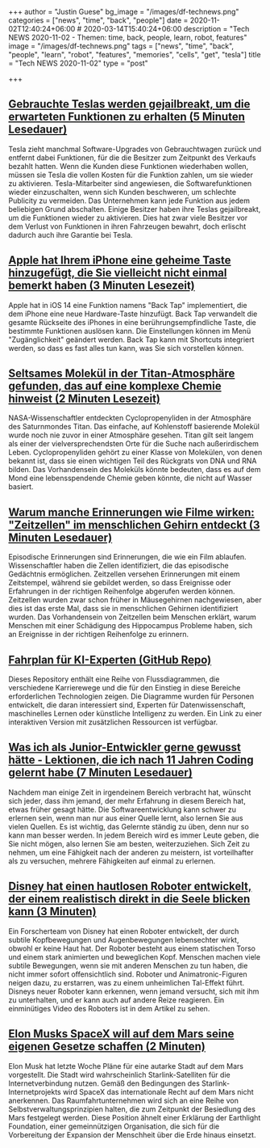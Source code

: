 +++
author = "Justin Guese"
bg_image = "/images/df-technews.png"
categories = ["news", "time", "back", "people"]
date = 2020-11-02T12:40:24+06:00 # 2020-03-14T15:40:24+06:00
description = "Tech NEWS 2020-11-02 - Themen: time, back, people, learn, robot, features"
image = "/images/df-technews.png"
tags = ["news", "time", "back", "people", "learn", "robot", "features", "memories", "cells", "get", "tesla"]
title = "Tech NEWS 2020-11-02"
type = "post"

+++

## [Gebrauchte Teslas werden gejailbreakt, um die erwarteten Funktionen zu erhalten (5 Minuten Lesedauer)](https://www.vice.com/en/article/y3mb3w/people-are-jailbreaking-used-teslas-to-get-the-features-they-expect/1/0100017588a43ec9-d3d4397d-d520-465f-bffd-d06bf8378380-000000/oH8vHoxL8dGnpao5dlg6jzRwp4fvpiR6T4K5ndiTY-Q=165)

 Tesla zieht manchmal Software-Upgrades von Gebrauchtwagen zurück und entfernt dabei Funktionen, für die die Besitzer zum Zeitpunkt des Verkaufs bezahlt hatten. Wenn die Kunden diese Funktionen wiederhaben wollen, müssen sie Tesla die vollen Kosten für die Funktion zahlen, um sie wieder zu aktivieren. Tesla-Mitarbeiter sind angewiesen, die Softwarefunktionen wieder einzuschalten, wenn sich Kunden beschweren, um schlechte Publicity zu vermeiden. Das Unternehmen kann jede Funktion aus jedem beliebigen Grund abschalten. Einige Besitzer haben ihre Teslas gejailbreakt, um die Funktionen wieder zu aktivieren. Dies hat zwar viele Besitzer vor dem Verlust von Funktionen in ihren Fahrzeugen bewahrt, doch erlischt dadurch auch ihre Garantie bei Tesla.

## [Apple hat Ihrem iPhone eine geheime Taste hinzugefügt, die Sie vielleicht nicht einmal bemerkt haben (3 Minuten Lesezeit)](https://www.theverge.com/21540028/apple-iphone-ios-14-back-tap-hidden-secret-button-gesture/1/0100017588a43ec9-d3d4397d-d520-465f-bffd-d06bf8378380-000000/HR8fL4WbJn9Es6JgqmKewlexE5Cqc4nuIbgYo7y-9ZI=165)

 Apple hat in iOS 14 eine Funktion namens "Back Tap" implementiert, die dem iPhone eine neue Hardware-Taste hinzufügt. Back Tap verwandelt die gesamte Rückseite des iPhones in eine berührungsempfindliche Taste, die bestimmte Funktionen auslösen kann. Die Einstellungen können im Menü "Zugänglichkeit" geändert werden. Back Tap kann mit Shortcuts integriert werden, so dass es fast alles tun kann, was Sie sich vorstellen können.

## [Seltsames Molekül in der Titan-Atmosphäre gefunden, das auf eine komplexe Chemie hinweist (2 Minuten Lesezeit)](https://newatlas.com/space/titan-atmosphere-cyclopropenylidene-weird-molecule//1/0100017588a43ec9-d3d4397d-d520-465f-bffd-d06bf8378380-000000/ntM5htFcTNjX4kekt_2GBlKRz5jFFiNeyp-A-YnmpvY=165)

 NASA-Wissenschaftler entdeckten Cyclopropenyliden in der Atmosphäre des Saturnmondes Titan. Das einfache, auf Kohlenstoff basierende Molekül wurde noch nie zuvor in einer Atmosphäre gesehen. Titan gilt seit langem als einer der vielversprechendsten Orte für die Suche nach außerirdischem Leben. Cyclopropenyliden gehört zu einer Klasse von Molekülen, von denen bekannt ist, dass sie einen wichtigen Teil des Rückgrats von DNA und RNA bilden. Das Vorhandensein des Moleküls könnte bedeuten, dass es auf dem Mond eine lebensspendende Chemie geben könnte, die nicht auf Wasser basiert.

## [Warum manche Erinnerungen wie Filme wirken: "Zeitzellen" im menschlichen Gehirn entdeckt (3 Minuten Lesedauer)](https://www.npr.org/sections/health-shots/2020/10/29/929133717/why-some-memories-seem-like-movies-time-cells-discovered-in-human-brains/1/0100017588a43ec9-d3d4397d-d520-465f-bffd-d06bf8378380-000000/f3lGn5873LMeUFsQddiM87fL26dc1HQKN42DNTSJ03M=165)

 Episodische Erinnerungen sind Erinnerungen, die wie ein Film ablaufen. Wissenschaftler haben die Zellen identifiziert, die das episodische Gedächtnis ermöglichen. Zeitzellen versehen Erinnerungen mit einem Zeitstempel, während sie gebildet werden, so dass Ereignisse oder Erfahrungen in der richtigen Reihenfolge abgerufen werden können. Zeitzellen wurden zwar schon früher in Mäusegehirnen nachgewiesen, aber dies ist das erste Mal, dass sie in menschlichen Gehirnen identifiziert wurden. Das Vorhandensein von Zeitzellen beim Menschen erklärt, warum Menschen mit einer Schädigung des Hippocampus Probleme haben, sich an Ereignisse in der richtigen Reihenfolge zu erinnern.

## [Fahrplan für KI-Experten (GitHub Repo)](https://github.com/AMAI-GmbH/AI-Expert-Roadmap/1/0100017588a43ec9-d3d4397d-d520-465f-bffd-d06bf8378380-000000/nRnsVTdFOMhNC0ijEvW22VlHYefOJoF95pgpRer6nnI=165)

 Dieses Repository enthält eine Reihe von Flussdiagrammen, die verschiedene Karrierewege und die für den Einstieg in diese Bereiche erforderlichen Technologien zeigen. Die Diagramme wurden für Personen entwickelt, die daran interessiert sind, Experten für Datenwissenschaft, maschinelles Lernen oder künstliche Intelligenz zu werden. Ein Link zu einer interaktiven Version mit zusätzlichen Ressourcen ist verfügbar.

## [Was ich als Junior-Entwickler gerne gewusst hätte - Lektionen, die ich nach 11 Jahren Coding gelernt habe (7 Minuten Lesedauer)](https://www.freecodecamp.org/news/lessons-learned-after-11-years-coding//1/0100017588a43ec9-d3d4397d-d520-465f-bffd-d06bf8378380-000000/f9SIwjw3MVdiYvszXS-fHSgN4-z6gWtFwdaLXYzfgDk=165)

 Nachdem man einige Zeit in irgendeinem Bereich verbracht hat, wünscht sich jeder, dass ihm jemand, der mehr Erfahrung in diesem Bereich hat, etwas früher gesagt hätte. Die Softwareentwicklung kann schwer zu erlernen sein, wenn man nur aus einer Quelle lernt, also lernen Sie aus vielen Quellen. Es ist wichtig, das Gelernte ständig zu üben, denn nur so kann man besser werden. In jedem Bereich wird es immer Leute geben, die Sie nicht mögen, also lernen Sie am besten, weiterzuziehen. Sich Zeit zu nehmen, um eine Fähigkeit nach der anderen zu meistern, ist vorteilhafter als zu versuchen, mehrere Fähigkeiten auf einmal zu erlernen.

## [Disney hat einen hautlosen Roboter entwickelt, der einem realistisch direkt in die Seele blicken kann (3 Minuten)](https://gizmodo.com/disney-made-a-skinless-robot-that-can-realistically-sta-1845522375/1/0100017588a43ec9-d3d4397d-d520-465f-bffd-d06bf8378380-000000/oAaFlzUyoMoo6fajeKk3pPTDvaJuzZEFwep1v30QUw8=165)

 Ein Forscherteam von Disney hat einen Roboter entwickelt, der durch subtile Kopfbewegungen und Augenbewegungen lebensechter wirkt, obwohl er keine Haut hat. Der Roboter besteht aus einem statischen Torso und einem stark animierten und beweglichen Kopf. Menschen machen viele subtile Bewegungen, wenn sie mit anderen Menschen zu tun haben, die nicht immer sofort offensichtlich sind. Roboter und Animatronic-Figuren neigen dazu, zu erstarren, was zu einem unheimlichen Tal-Effekt führt. Disneys neuer Roboter kann erkennen, wenn jemand versucht, sich mit ihm zu unterhalten, und er kann auch auf andere Reize reagieren. Ein einminütiges Video des Roboters ist in dem Artikel zu sehen.

## [Elon Musks SpaceX will auf dem Mars seine eigenen Gesetze schaffen (2 Minuten)](https://www.independent.co.uk/life-style/gadgets-and-tech/elon-musk-spacex-mars-laws-starlink-b1396023.html/1/0100017588a43ec9-d3d4397d-d520-465f-bffd-d06bf8378380-000000/yK0KJbp4K5rYxBIwSp_Pj8Q2_sF2TrcpwPOPfNMDtXc=165)

 Elon Musk hat letzte Woche Pläne für eine autarke Stadt auf dem Mars vorgestellt. Die Stadt wird wahrscheinlich Starlink-Satelliten für die Internetverbindung nutzen. Gemäß den Bedingungen des Starlink-Internetprojekts wird SpaceX das internationale Recht auf dem Mars nicht anerkennen. Das Raumfahrtunternehmen wird sich an eine Reihe von Selbstverwaltungsprinzipien halten, die zum Zeitpunkt der Besiedlung des Mars festgelegt werden. Diese Position ähnelt einer Erklärung der Earthlight Foundation, einer gemeinnützigen Organisation, die sich für die Vorbereitung der Expansion der Menschheit über die Erde hinaus einsetzt.

